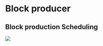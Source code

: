 # Block producer


## Block production Scheduling
[block-production-scheduling]: #block-production-scheduling

![](res/block_production_fsm.png)
